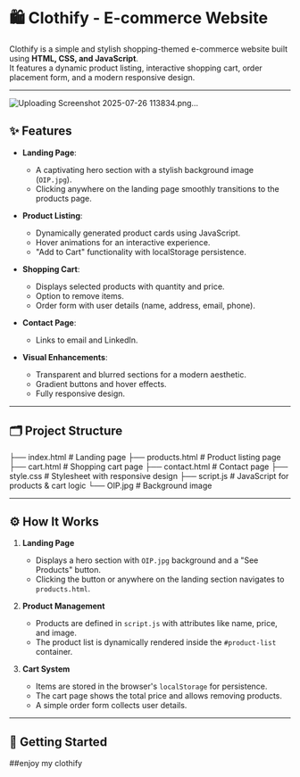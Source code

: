 # 🛍 Clothify - E-commerce Website

Clothify is a simple and stylish shopping-themed e-commerce website built using **HTML, CSS, and JavaScript**.  
It features a dynamic product listing, interactive shopping cart, order placement form, and a modern responsive design.

---
![Uploading Screenshot 2025-07-26 113834.png…]()


## ✨ Features

- **Landing Page**:  
  - A captivating hero section with a stylish background image (`OIP.jpg`).
  - Clicking anywhere on the landing page smoothly transitions to the products page.

- **Product Listing**:  
  - Dynamically generated product cards using JavaScript.
  - Hover animations for an interactive experience.
  - "Add to Cart" functionality with localStorage persistence.

- **Shopping Cart**:  
  - Displays selected products with quantity and price.
  - Option to remove items.
  - Order form with user details (name, address, email, phone).

- **Contact Page**:  
  - Links to email and LinkedIn.

- **Visual Enhancements**:  
  - Transparent and blurred sections for a modern aesthetic.
  - Gradient buttons and hover effects.
  - Fully responsive design.

---

## 🗂 Project Structure
├── index.html # Landing page
├── products.html # Product listing page
├── cart.html # Shopping cart page
├── contact.html # Contact page
├── style.css # Stylesheet with responsive design
├── script.js # JavaScript for products & cart logic
└── OIP.jpg # Background image


---

## ⚙️ How It Works

1. **Landing Page**  
   - Displays a hero section with `OIP.jpg` background and a "See Products" button.
   - Clicking the button or anywhere on the landing section navigates to `products.html`.

2. **Product Management**  
   - Products are defined in `script.js` with attributes like name, price, and image.
   - The product list is dynamically rendered inside the `#product-list` container.

3. **Cart System**  
   - Items are stored in the browser's `localStorage` for persistence.
   - The cart page shows the total price and allows removing products.
   - A simple order form collects user details.

---

## 🚀 Getting Started
##enjoy my clothify
